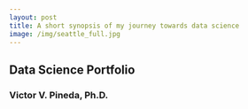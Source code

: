 ```yaml
---
layout: post
title: A short synopsis of my journey towards data science
image: /img/seattle_full.jpg
---
```

## Data Science Portfolio
### Victor V. Pineda, Ph.D.
